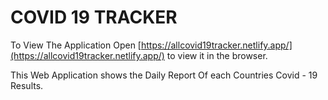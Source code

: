 # COVID 19 TRACKER 

To View The Application
Open [https://allcovid19tracker.netlify.app/](https://allcovid19tracker.netlify.app/) to view it in the browser.

This Web Application shows the Daily Report Of each Countries Covid - 19 Results.
